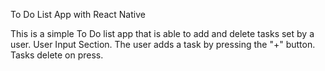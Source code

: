 To Do List App with React Native 

This is a simple To Do list app that is able to add and delete tasks set by a user. 
User Input Section. 
The user adds a task by pressing the "+" button. 
Tasks delete on press.



